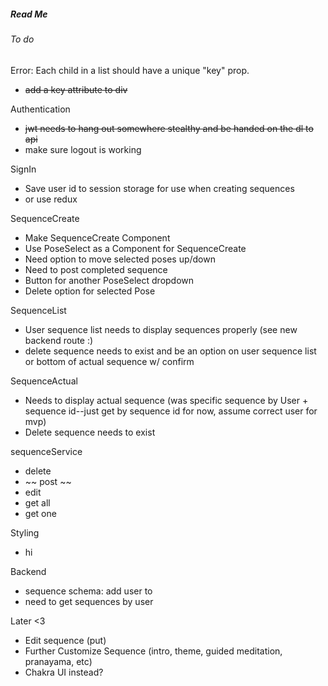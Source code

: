 ##### Read Me

###### To do

Error: Each child in a list should have a unique "key" prop.
- ~~add a key attribute to div~~

Authentication
 - ~~jwt needs to hang out somewhere stealthy and be handed on the dl to api~~
 - make sure logout is working

SignIn
- Save user id to session storage for use when creating sequences
- or use redux 

SequenceCreate
- Make SequenceCreate Component
- Use PoseSelect as a Component for SequenceCreate
- Need option to move selected poses up/down
- Need to post completed sequence
- Button for another PoseSelect dropdown
- Delete option for selected Pose

SequenceList
 - User sequence list needs to display sequences properly (see new backend route :)
 - delete sequence needs to exist and be an option on user sequence list or bottom of actual sequence w/ confirm
 
 SequenceActual 
 - Needs to display actual sequence (was specific sequence by User + sequence id--just get by sequence id for now, assume correct user for mvp)
 - Delete sequence needs to exist

 sequenceService
 - delete 
 - ~~ post ~~
 - edit 
 - get all
 - get one

 Styling
 - hi

Backend 
- sequence schema: add user to 
- need to get sequences by user 

 Later <3
 - Edit sequence (put)
 - Further Customize Sequence (intro, theme, guided meditation, pranayama, etc)
 - Chakra UI instead?

 